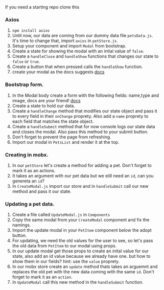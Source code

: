 If you need a starting repo clone this

### Axios

1. `npm install axios`
2. Until now, our data are coming from our dummy data file `petsData.js`. It's time to change that, import `axios` in `petStore.js`.
3. Setup your component and import `Modal` from bootstrap.
4. Create a state for showing the modal with an intial value of `false`.
5. Create a `handleClose` and `handleShow` functions that changes our state to `false` or `true`.
6. Create a button that when pressed calls the `handleShow` function.
7. create your modal as the docs suggests [docs](https://react-bootstrap.github.io/components/modal/)

### Bootstrap form.

1. In the Modal body create a form with the following fields: name,type and image, docs are your friend! [docs](https://react-bootstrap.github.io/components/forms/)
2. Create a state to hold our data.
3. Create a `handleChange` method that modifies our state object and pass it to every field in their `onChange` proprety. Also add a `name` proprety to each field that matches the state object.
4. Create a `handleSubmit` method that for now console logs our state data and closes the modal. Also pass this method to your submit button.
5. Don't forget to prevent the page from refreshing.
6. Import our modal in `PetsList` and render it at the top.

### Creating in mobx.

1. In our `petStore` let's create a method for adding a pet. Don't forget to mark it as an actions.
2. It takes an argument with our pet data but we still need an `id`, can you genereta an `id`?
3. In `CreateModal.js` import our store and in `handleSubmit` call our new method and pass it our state.

### Updating a pet data.

1. Create a file called `UpdateModal.js` in `Components`
2. Copy the same modal from your `CreateModal` component and fix the namings.
3. Import the update modal in your `PetItem` component below the adopt button.
4. For updating, we need the old values for the user to see, so let's pass the old data from `PetItem` to our modal using props.
5. In our update modal get those props to create an inital value for our state, also add an id value because we already have one. but how to show them in our fields? hint: use the `value` proprety.
6. In our mobx store create an `update` method thats takes an arguemnt and replaces the old pet with the new data coming with the same `id`. Don't forget to mark it as an `action`.
7. In `UpdateModal` call this new method in the `handleSubmit` function.
